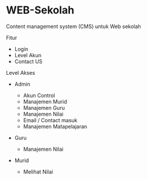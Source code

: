 # WEB-Sekolah
 Content management system (CMS) untuk Web sekolah
 
 Fitur
 - Login
 - Level Akun
 - Contact US
 
 Level Akses
 - Admin
   + Akun Control
   + Manajemen Murid
   + Manajemen Guru
   + Manajemen Nilai
   + Email / Contact masuk  
   + Manajemen Matapelajaran
   
 - Guru
   + Manajemen Nilai
   
 - Murid
   + Melihat Nilai
